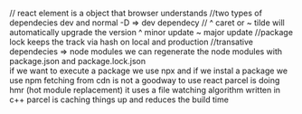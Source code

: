 // react element is a object that browser understands
//two types of dependecies dev and normal -D => dev dependecy 
// ^ caret or ~ tilde will automatically upgrade the version ^ minor update ~ major update 
//package lock keeps the track via hash on local and production 
//transative dependecies => node modules
we can regenerate the node modules with package.json and package.lock.json  
if we want to execute a package we use npx and if we instal a package we use npm 
fetching from cdn is not a goodway to use react 
parcel is doing hmr (hot module replacement) 
it uses a file watching algorithm written in c++
parcel is caching things up and reduces the build time